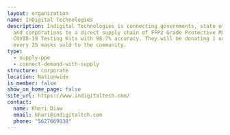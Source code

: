 ```yaml
---
layout: organization
name: InDigital Technologies
description: Indigital Technologies is connecting governments, state officials
  and corporations to a direct supply chain of FFP2 Grade Protective Masks and
  COVID-19 Testing Kits with 98.7% accuracy. They will be donating 1 out of
  every 25 masks sold to the community.
type:
  - supply-ppe
  - connect-demand-with-supply
structure: corporate
location: Nationwide
is_member: false
show_on_home_page: false
site_url: https://www.indigitaltech.com/
contact:
  name: Khari Diaw
  email: khari@indigitaltch.com
  phone: "5627669838"
---
```

